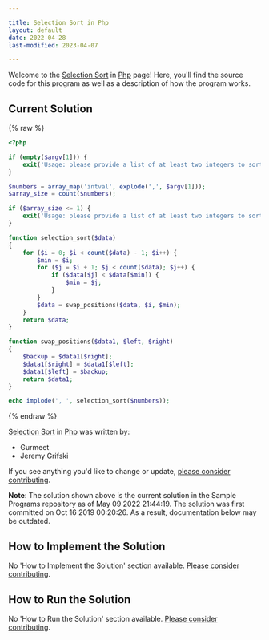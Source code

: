 ```yaml
---

title: Selection Sort in Php
layout: default
date: 2022-04-28
last-modified: 2023-04-07

---
```


Welcome to the [Selection Sort](https://sampleprograms.io/projects/selection-sort) in [Php](https://sampleprograms.io/languages/php) page! Here, you'll find the source code for this program as well as a description of how the program works.

## Current Solution

{% raw %}

```php
<?php

if (empty($argv[1])) {
    exit('Usage: please provide a list of at least two integers to sort in the format "1, 2, 3, 4, 5"');
}

$numbers = array_map('intval', explode(',', $argv[1]));
$array_size = count($numbers);

if ($array_size <= 1) {
    exit('Usage: please provide a list of at least two integers to sort in the format "1, 2, 3, 4, 5"');
}

function selection_sort($data)
{
    for ($i = 0; $i < count($data) - 1; $i++) {
        $min = $i;
        for ($j = $i + 1; $j < count($data); $j++) {
            if ($data[$j] < $data[$min]) {
                $min = $j;
            }
        }
        $data = swap_positions($data, $i, $min);
    }
    return $data;
}

function swap_positions($data1, $left, $right)
{
    $backup = $data1[$right];
    $data1[$right] = $data1[$left];
    $data1[$left] = $backup;
    return $data1;
}

echo implode(', ', selection_sort($numbers));
```

{% endraw %}

[Selection Sort](https://sampleprograms.io/projects/selection-sort) in [Php](https://sampleprograms.io/languages/php) was written by:

- Gurmeet
- Jeremy Grifski

If you see anything you'd like to change or update, [please consider contributing](https://github.com/TheRenegadeCoder/sample-programs).

**Note**: The solution shown above is the current solution in the Sample Programs repository as of May 09 2022 21:44:19. The solution was first committed on Oct 16 2019 00:20:26. As a result, documentation below may be outdated.

## How to Implement the Solution

No 'How to Implement the Solution' section available. [Please consider contributing](https://github.com/TheRenegadeCoder/sample-programs-website).

## How to Run the Solution

No 'How to Run the Solution' section available. [Please consider contributing](https://github.com/TheRenegadeCoder/sample-programs-website).
